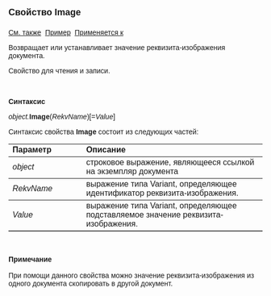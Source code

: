 ﻿<html>
<head>
<title>Документ\Image</title>
</head>

<body>

<p><strong><font size="4" face="Arial">Свойство Image<br>
<br>
</font></strong><font face="Arial"><a href="../Asdoc.html">См. также</a>&nbsp;
<u>Пример</u>&nbsp; <a href="../Asdoc.html">Применяется к</a></font></p>

<p class="label"><font face="Arial">Возвращает или устанавливает 
значение реквизита-изображения документа.</font></p>

<p class="label"><font face="Arial">Свойство для чтения и записи.</font></p>

<p class="label">&nbsp;</p>

<p class="label"><b><font face="Arial">Синтаксис</font></b></p>

<p><font face="Arial"><em>object.</em><strong>Image</strong>(<em>RekvName</em>)[=<em>Value</em>] 
&nbsp;</font></p>

<p><font face="Arial">Синтаксис свойства <strong>Image</strong>
состоит из следующих частей:</font></p>

<table border="1" cellPadding="5" cols="2" frame="below" rules="rows">
<TBODY>
  <tr vAlign="top">
    <td class="label" width="29%"><font face="Arial"><b>Параметр</b></font></td>
    <td class="label" width="71%"><font face="Arial"><strong>Описание</strong></font></td>
  </tr>
  <tr>
    <td width="29%"><em><font face="Arial">object</font></em></td>
    <td width="71%"><font face="Arial">строковое выражение, являющееся 
	ссылкой на экземпляр документа</font></td>
  </tr>
  <tr>
    <td width="29%"><font face="Arial"><em>RekvName</em></font></td>
    <td width="71%"><font face="Arial">выражение типа Variant, 
	определяющее идентификатор реквизита-изображения.</font></td>
  </tr>
  <tr>
    <td width="29%"><font face="Arial"><em>Value</em></font></td>
    <td width="71%"><font face="Arial">выражение типа Variant, 
	определяющее подставляемое значение реквизита-изображения.</font></td>
  </tr>
</TBODY>
</table>

<p class="label">&nbsp;</p>

<p class="label"><font face="Arial"><b>Примечание<br>
</b><br>
При помощи данного свойства можно значение реквизита-изображения из одного 
документа скопировать в другой документ.</font></p>

<p class="label">&nbsp;</p>
</body>
</html>
